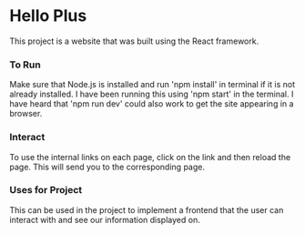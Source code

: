 # Hello Plus

This project is a website that was built using the React framework.

### To Run

Make sure that Node.js is installed and run 'npm install' in terminal if it is not already installed.
I have been running this using 'npm start' in the terminal. I have heard that 'npm run dev' could also work
to get the site appearing in a browser.

### Interact

To use the internal links on each page, click on the link and then reload the page. This will send you to the 
corresponding page.

### Uses for Project

This can be used in the project to implement a frontend that the user can interact with and see our information
displayed on.
